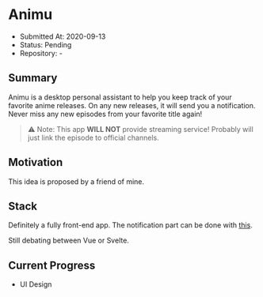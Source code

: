 # Animu

- Submitted At: 2020-09-13
- Status: Pending
- Repository: -

## Summary

Animu is a desktop personal assistant to help you keep track of your favorite anime releases. On any new releases, it will send you a notification. Never miss any new episodes from your favorite title again!

> ⚠️ Note: This app **WILL NOT** provide streaming service! Probably will just link the episode to official channels.

## Motivation

This idea is proposed by a friend of mine.

## Stack

Definitely a fully front-end app. The notification part can be done with [this](https://developer.mozilla.org/en-US/docs/Web/API/notification).

Still debating between Vue or Svelte.

## Current Progress

- UI Design

